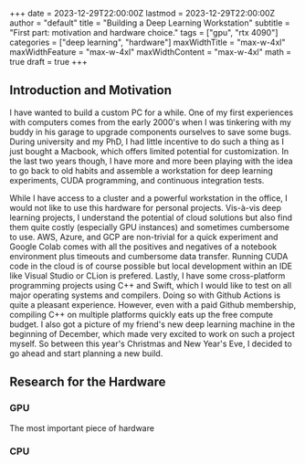 +++
date = 2023-12-29T22:00:00Z
lastmod = 2023-12-29T22:00:00Z
author = "default"
title = "Building a Deep Learning Workstation"
subtitle = "First part: motivation and hardware choice."
tags = ["gpu", "rtx 4090"]
categories = ["deep learning", "hardware"]
maxWidthTitle = "max-w-4xl"
maxWidthFeature = "max-w-4xl"
maxWidthContent = "max-w-4xl"
math = true
draft = true
+++

## Introduction and Motivation

I have wanted to build a custom PC for a while. One of my first experiences with computers comes from the early 2000's when I was tinkering with my buddy in his garage to upgrade components ourselves to save some bugs. During university and my PhD, I had little incentive to do such a thing as I just bought a Macbook, which offers limited potential for customization. In the last two years though, I have more and more been playing with the idea to go back to old habits and assemble a workstation for deep learning experiments, CUDA programming, and continuous integration tests. 

While I have access to a cluster and a powerful workstation in the office, I would not like to use this hardware for personal projects. Vis-à-vis deep learning projects, I understand the potential of cloud solutions but also find them quite costly (especially GPU instances) and sometimes cumbersome to use. AWS, Azure, and GCP are non-trivial for a quick experiment and Google Colab comes with all the positives and negatives of a notebook environment plus timeouts and cumbersome data transfer. Running CUDA code in the cloud is of course possible but local development within an IDE like Visual Studio or CLion is prefered. Lastly, I have some cross-platform programming projects using C++ and Swift, which I would like to test on all major operating systems and compilers. Doing so with Github Actions is quite a pleasant experience. However, even with a paid Github membership, compiling C++ on multiple platforms quickly eats up the free compute budget. I also got a picture of my friend's new deep learning machine in the beginning of December, which made very excited to work on such a project myself. So between this year's Christmas and New Year's Eve, I decided to go ahead and start planning a new build.

## Research for the Hardware

### GPU

The most important piece of hardware 

### CPU
